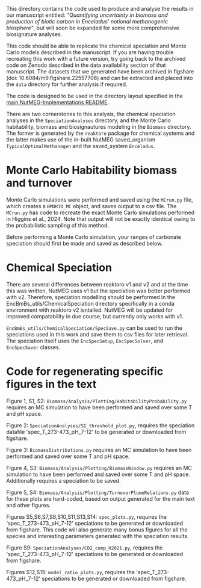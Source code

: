 This directory contains the code used to produce and analyse the results in our manuscript entitled: *"Quantifying uncertainty in biomass and production of biotic carbon in Enceladus' notional methanogenic biosphere"*, but will soon be expanded for some more comprehensive biosignature analyses.

This code should be able to replicate the chemical speciation and Monte Carlo models described in the manuscript. If you are having trouble recreating this work with a future version, try going back to the archived code on Zenodo described in the data availability section of that manuscript. The datasets that we generated have been archived in figshare (doi: 10.6084/m9.figshare.22557706) and can be extracted and placed into the `data` directory for further analysis if required.

The code is designed to be used in the directory layout specified in the [main NutMEG-Implementations README](https://github.com/pmhiggins/NutMEG-Implementations/README.md).

There are two cornerstones to this analysis, the chemical speciation analyses in the `SpeciationAnalyses` directory, and the Monte Carlo habitability, biomass and biosignautures modeling in the `Biomass` directory. The former is generated by the `reaktoro` package for chemical systems and the latter makes use of the in-built NutMEG saved_organism `TypicalOptimalMethanogen` and the saved_system `Enceladus`.



# Monte Carlo Habitability biomass and turnover
Monte Carlo simulations were performed and saved using the `MCrun.py` file, which creates a `BMDRTO_MC` object, and saves output to a csv file. The `MCrun.py` has code to recreate the exact Monte Carlo simulations performed in Higgins et al., 2024. Note that output will not be exactly identical owing to the probabilistic sampling of this method.

Before performing a Monte Carlo simulation, your ranges of carbonate speciation should first be made and saved as described below.

# Chemical Speciation
There are several differences between reaktoro v1 and v2 and at the time this was written, NutMEG uses v1 but the speciation was better performed with v2. Therefore, speciation modelling should be performed in the EncBmBs_utils/ChemicalSpeciation directory specifically in a conda environment with reaktoro v2 isntalled. NutMEG will be updated for improved compatability in due course, but currently only works with v1.

`EncBmBs_utils/ChemicalSpeciation/SpecSave.py` can be used to run the speciations used in this work and save them to csv files for later retrieval. The speciation itself uses the `EncSpecSetup`, `EncSpecSolver`, and `EncSpecSaver` classes.



# Code for regenerating specific figures in the text

Figure 1, S1, S2: `Biomass/Analysis/Plotting/HabitabilityProbability.py` requires an MC simulation to have been performed and saved over some T and pH space.

Figure 2: `SpeciationAnalyses/SI_threshold_plot.py`, requires the speciation datafile 'spec_T_273-473_pH_7-12' to be generated or downloaded from figshare.

Figure 3: `BiomassDistributions.py` requires an MC simulation to have been performed and saved over some T and pH space.

Figure 4, S3: `Biomass/Analysis/Plotting/BiomassWindow.py` requires an MC simulation to have been performed and saved over some T and pH space. Additionally requires a speciation to be saved.

Figure 5, S4: `Biomass/Analysis/Plotting/TurnoverPlumeRelations.py` data for these plots are hard-coded, based on output generated for the main text and other figures.

Figures S5,S6,S7,S8,S10,S11,S13,S14: `spec_plots.py`, requires the 'spec_T_273-473_pH_7-12' speciations to be generated or downloaded from figshare. This code will also generate many bonus figures for all the species and interesting parameters generated with the speciation results.

Figure S9: `SpeciationAnalyses/CO2_comp_H2021.py`, requires the 'spec_T_273-473_pH_7-12' speciations to be generated or downloaded from figshare.

Figures S12,S15: `model_ratio_plots.py`, requires the 'spec_T_273-473_pH_7-12' speciations to be generated or downloaded from figshare.
